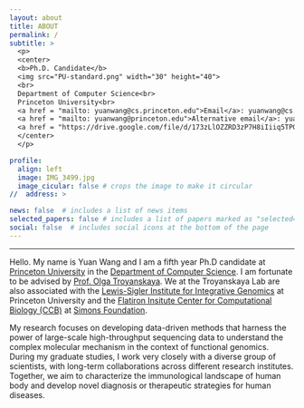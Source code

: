 ```yaml
---
layout: about
title: ABOUT
permalink: /
subtitle: >
  <p>
  <center>
  <b>Ph.D. Candidate</b>
  <img src="PU-standard.png" width="30" height="40">
  <br>
  Department of Computer Science<br>
  Princeton University<br>
  <a href = "mailto: yuanwang@cs.princeton.edu">Email</a>: yuanwang@cs.princeton.edu<br>
  <a href = "mailto: yuanwang@princeton.edu">Alternative email</a>: yuanwang@princeton.edu<br>
  <a href = "https://drive.google.com/file/d/173zLlOZZRD3zP7H8iIiiq5TPG07DMbjN/view?usp=sharing"><b>Curriculum Vitae</b></a><br>
  </center>
  </p>

profile:
  align: left
  image: IMG_3499.jpg
  image_cicular: false # crops the image to make it circular
//  address: >

news: false  # includes a list of news items
selected_papers: false # includes a list of papers marked as "selected={true}"
social: false  # includes social icons at the bottom of the page
---
```


----

Hello. My name is Yuan Wang and I am a fifth year Ph.D candidate at [Princeton University](https://www.princeton.edu/) in the [Department of Computer Science](https://www.cs.princeton.edu/). I am fortunate to be advised by [Prof. Olga Troyanskaya](https://function.princeton.edu/). We at the Troyanskaya Lab are also associated with the [Lewis-Sigler Institute for Integrative Genomics](https://lsi.princeton.edu/) at Princeton University and the [Flatiron Insitute Center for Computational Biology (CCB)](https://www.simonsfoundation.org/flatiron/center-for-computational-biology/) at [Simons Foundation](https://www.simonsfoundation.org/).

My research focuses on developing data-driven methods that harness the power of large-scale high-throughput sequencing data to understand the complex molecular mechanism in the context of functional genomics. During my graduate studies, I work very closely with a diverse group of scientists, with long-term collaborations across different research institutes. Together, we aim to characterize the immunological landscape of human body and develop novel diagnosis or therapeutic strategies for human diseases.



